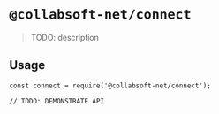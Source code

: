 # `@collabsoft-net/connect`

> TODO: description

## Usage

```
const connect = require('@collabsoft-net/connect');

// TODO: DEMONSTRATE API
```
